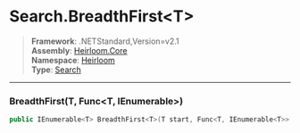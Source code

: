 # Search.BreadthFirst\<T>

> **Framework**: .NETStandard,Version=v2.1  
> **Assembly**: [Heirloom.Core][0]  
> **Namespace**: [Heirloom][0]  
> **Type**: [Search][1]  

--------------------------------------------------------------------------------

### BreadthFirst<T>(T, Func<T, IEnumerable<T>>)

```cs
public IEnumerable<T> BreadthFirst<T>(T start, Func<T, IEnumerable<T>> getSuccessors)
```

[0]: ..\Heirloom.Core.md
[1]: Heirloom.Search.md
